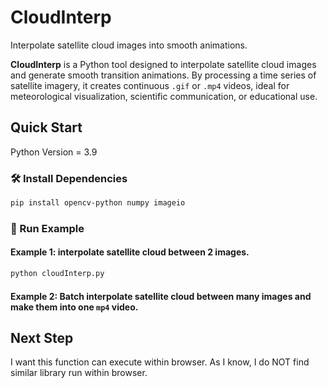 # CloudInterp
Interpolate satellite cloud images into smooth animations. 

**CloudInterp** is a Python tool designed to interpolate satellite cloud images and generate smooth transition animations. By processing a time series of satellite imagery, it creates continuous `.gif` or `.mp4` videos, ideal for meteorological visualization, scientific communication, or educational use.

## Quick Start
 Python Version = 3.9
### 🛠 Install Dependencies

```bash
pip install opencv-python numpy imageio
```

### 🚀 Run Example
#### Example 1: interpolate satellite cloud between 2 images.
```bash
python cloudInterp.py
```
#### Example 2: Batch interpolate satellite cloud between many images and make them into one `mp4` video.

## Next Step
 I want this function can execute within browser. As I know, I do NOT find similar library run within browser.